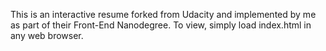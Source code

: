This is an interactive resume forked from Udacity and implemented by me as part of their Front-End Nanodegree.  To view, simply load index.html in any web browser.

